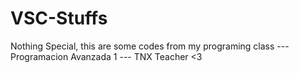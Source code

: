 # VSC-Stuffs
Nothing Special, this are some codes from my programing class
 --- Programacion Avanzada 1 --- 
TNX Teacher <3
